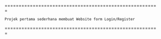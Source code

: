 

=======================================================

    Projek pertama sederhana membuat Website form Login/Register


=======================================================